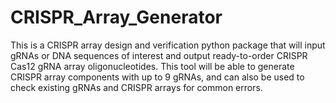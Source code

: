 # CRISPR_Array_Generator
This is a CRISPR array design and verification python package that will input gRNAs or DNA sequences of interest and output ready-to-order CRISPR Cas12 gRNA array oligonucleotides. This tool will be able to generate CRISPR array components with up to 9 gRNAs, and can also be used to check existing gRNAs and CRISPR arrays for common errors.
